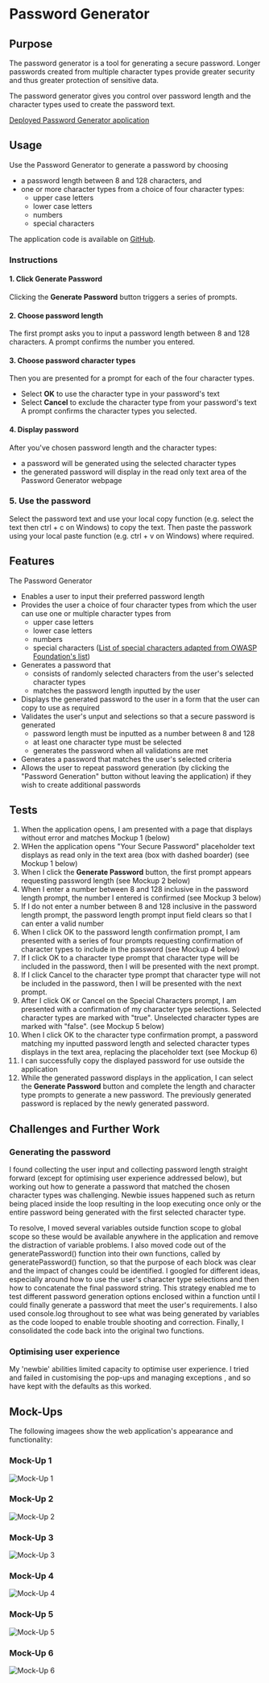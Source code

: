 # Password Generator

## Purpose
The password generator is a tool for generating a secure password. Longer passwords created from multiple character types provide greater security and thus greater protection of sensitive data.

The password generator gives you control over password length and the character types used to create the password text.

[Deployed Password Generator application](https://grace-anderson.github.io/password-generator/)


## Usage
Use the Password Generator to generate a password by choosing
- a password length between 8 and 128 characters, and 
- one or more character types from a choice of four character types: 
  - upper case letters
  - lower case letters
  - numbers 
  - special characters

The application code is available on [GitHub](https://github.com/grace-anderson/password-generator/tree/main). 



### Instructions

#### 1. Click Generate Password
Clicking the **Generate Password** button triggers a series of prompts. 

#### 2. Choose password length
The first prompt asks you to input a password length between 8 and 128 characters. 
A prompt confirms the number you entered.

#### 3. Choose password character types
Then you are presented for a prompt for each of the four character types. 
- Select **OK** to use the character type in your password's text
- Select **Cancel** to exclude the character type from your password's text
A prompt confirms the character types you selected.

#### 4. Display password 
After you've chosen password length and the character types:
- a password will be generated using the selected character types
- the generated password will display in the read only text area of the Password Generator webpage

### 5. Use the password
Select the password text and use your local copy function (e.g. select the text then ctrl + c on Windows) to copy the text. Then paste the passwork using your local paste function (e.g. ctrl + v on Windows) where required.


## Features

The Password Generator
- Enables a user to input their preferred password length
- Provides the user a choice of four character types from which the user can use one or multiple character types from
  - upper case letters
  - lower case letters
  - numbers 
  - special characters ([List of special characters adapted from OWASP Foundation's list](https://www.owasp.org/index.php/Password_special_characters))
- Generates a password that 
  - consists of randomly selected characters from the user's selected character types 
  - matches the password length inputted by the user
- Displays the generated password to the user in a form that the user can copy to use as required
- Validates the user's unput and selections so that a secure password is generated
  - password length must be inputted as a number between 8 and 128
  - at least one character type must be selected
  - generates the password when all validations are met
- Generates a password that matches the user's selected criteria
- Allows the user to repeat password generation (by clicking the "Password Generation" button without leaving the application) if they wish to create additional passwords

  
## Tests

1. When the application opens, I am presented with a page that displays without error and matches Mockup 1 (below)
2. WHen the application opens "Your Secure Password" placeholder text displays as read only in the text area (box with dashed boarder) (see Mockup 1 below)
3. When I click the **Generate Password** button, the first prompt appears requesting password length (see Mockup 2 below)
4. When I enter a number between 8 and 128 inclusive in the password length prompt, the number I entered is confirmed (see Mockup 3 below) 
5. If I do not enter a number between 8 and 128 inclusive in the password length prompt, the password length prompt input field clears so that I can enter a valid number
6. When I click OK to the password length confirmation prompt, I am presented with a series of four prompts requesting confirmation of character types to include in the password (see Mockup 4 below)
7. If I click OK to a character type prompt that character type will be included in the password, then I will be presented with the next prompt.
8. If I click Cancel to the character type prompt that character type will not be included in the password, then I will be presented with the next prompt.
9. After I click OK or Cancel on the Special Characters prompt, I am  presented with a confirmation of my character type selections. Selected character types are marked with "true". Unselected character types are marked with "false". (see Mockup 5 below)
10. When I click OK to the character type confirmation prompt, a password matching my inputted password length and selected character types displays in the text area, replacing the placeholder text (see Mockup 6)
11. I can successfully copy the displayed password for use outside the application
12. While the generated password displays in the application, I can select the **Generate Password** button and complete the length and character type prompts to generate a new password. The previously generated password is replaced by the newly generated password.


## Challenges and Further Work

### Generating the password
I found collecting the user input and collecting password length straight forward (except for optimising user experience addressed below), but working out how to generate a password that matched the chosen character types was challenging. Newbie issues happened such as return being placed inside the loop resulting in the loop executing once only or the entire password being generated with the first selected character type.

To resolve, I moved several variables outside function scope to global scope so these would be available anywhere in the application and remove the distraction of variable problems. I also moved code out of the generatePassword() function into their own functions, called by generatePassword() function, so that the purpose of each block was clear and the impact of changes could be identified. I googled for different ideas, especially around how to use the user's character type selections and then how to concatenate the final password string. This strategy enabled me to test different password generation options enclosed within a function until I could finally generate a password that meet the user's requirements. I also used console.log throughout to see what was being generated by variables as the code looped to enable trouble shooting and correction. Finally, I consolidated the code back into the original two functions.

### Optimising user experience
My 'newbie' abilities limited capacity to optimise user experience. I tried and failed in customising the pop-ups and managing exceptions , and so have kept with the defaults as this worked.


## Mock-Ups

The following imagees show the web application's appearance and functionality:

### Mock-Up 1

![Mock-Up 1](./assets/images/mock-up-1.png)


### Mock-Up 2

![Mock-Up 2](./assets/images/mock-up-2.png)


### Mock-Up 3

![Mock-Up 3](./assets/images/mock-up-3.png)


### Mock-Up 4

![Mock-Up 4](./assets/images/mock-up-4.png)

### Mock-Up 5

![Mock-Up 5](./assets/images/mock-up-5.png)

### Mock-Up 6

![Mock-Up 6](./assets/images/mock-up-6.png)

